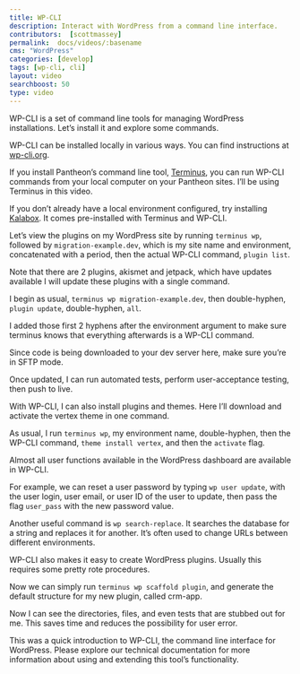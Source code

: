```yaml
---
title: WP-CLI
description: Interact with WordPress from a command line interface.
contributors:  [scottmassey]
permalink:  docs/videos/:basename
cms: "WordPress"
categories: [develop]
tags: [wp-cli, cli]
layout: video
searchboost: 50
type: video
---
```


<Youtube src="2KphdFOaOeM" title="WP-CLI" />

<Partial file="deprecate-kalabox.md" />

WP-CLI is a set of command line tools for managing WordPress installations. Let’s install it and explore some commands.

WP-CLI can be installed locally in various ways. You can find instructions at [wp-cli.org](https://make.wordpress.org/cli/handbook/installing/).

If you install Pantheon’s command line tool, [Terminus](/terminus/install), you can run WP-CLI commands from your local computer on your Pantheon sites. I’ll be using Terminus in this video.

If you don’t already have a local environment configured, try installing [Kalabox](http://www.kalabox.io/). It comes pre-installed with Terminus and WP-CLI.

Let’s view the plugins on my WordPress site by running `terminus wp`, followed by `migration-example.dev`, which is my site name and environment, concatenated with a period, then the actual WP-CLI command, `plugin list`.

Note that there are 2 plugins, akismet and jetpack, which have updates available I will update these plugins with a single command.

I begin as usual, `terminus wp migration-example.dev`, then double-hyphen, `plugin update`, double-hyphen, `all`.

I added those first 2 hyphens after the environment argument to make sure terminus knows that everything afterwards is a WP-CLI command.

Since code is being downloaded to your dev server here, make sure you’re in SFTP mode.

Once updated, I can run automated tests, perform user-acceptance testing, then push to live.

With WP-CLI, I can also install plugins and themes. Here I’ll download and activate the vertex
theme in one command.

As usual, I run `terminus wp`, my environment name, double-hyphen, then the WP-CLI command, `theme install vertex`, and then the `activate` flag.

Almost all user functions available in the WordPress dashboard are available in WP-CLI.

For example, we can reset a user password by typing `wp user update`, with the user login, user email, or user ID of the user to update, then pass the flag `user_pass` with the new password value.

Another useful command is `wp search-replace`. It searches the database for a string and replaces it for another. It’s often used to change URLs between different environments.

WP-CLI also makes it easy to create WordPress plugins. Usually this requires some pretty rote procedures.

Now we can simply run `terminus wp scaffold plugin`, and generate the default structure for my new plugin, called crm-app.

Now I can see the directories, files, and even tests that are stubbed out for me. This saves time and reduces the possibility for user error.

This was a quick introduction to WP-CLI, the command line interface for WordPress. Please explore our technical documentation for more information about using and extending this tool’s functionality.
